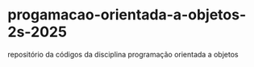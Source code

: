 # progamacao-orientada-a-objetos-2s-2025
repositório da códigos da disciplina programação orientada a objetos 
